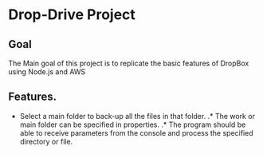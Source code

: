 # Drop-Drive Project
## Goal
The Main goal of this project is to replicate the basic features of DropBox using Node.js and AWS

## Features.
* Select a main folder to back-up all the files in that folder.
.* The work or main folder can be specified in properties.
.* The program should be able to receive parameters from the console and process the specified directory or file.

